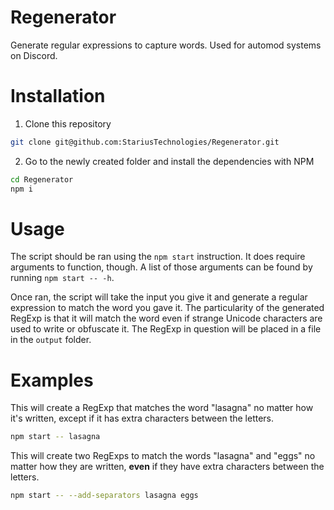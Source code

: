 # Regenerator

Generate regular expressions to capture words. Used for automod systems on Discord.

# Installation

1. Clone this repository
```bash
git clone git@github.com:StariusTechnologies/Regenerator.git
```
2. Go to the newly created folder and install the dependencies with NPM
```bash
cd Regenerator
npm i
```

# Usage

The script should be ran using the `npm start` instruction. It does require arguments to function, though. A list of those arguments can be found by running `npm start -- -h`.

Once ran, the script will take the input you give it and generate a regular expression to match the word you gave it. The particularity of the generated RegExp is that it will match the word even if strange Unicode characters are used to write or obfuscate it. The RegExp in question will be placed in a file in the `output` folder.

# Examples

This will create a RegExp that matches the word "lasagna" no matter how it's written, except if it has extra characters between the letters.
```bash
npm start -- lasagna
```

This will create two RegExps to match the words "lasagna" and "eggs" no matter how they are written, **even** if they have extra characters between the letters.
```bash
npm start -- --add-separators lasagna eggs
```
